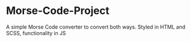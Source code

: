# Morse-Code-Project
A simple Morse Code converter to convert both ways. Styled in HTML and SCSS, functionality in JS
